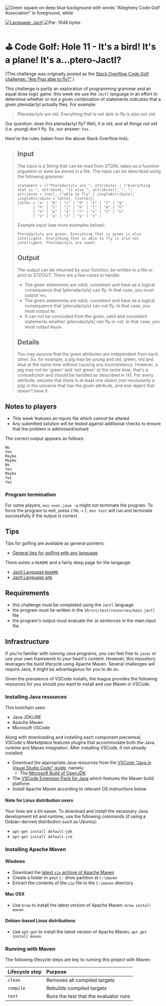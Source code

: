 ![Green square on deep blue background with words "Allegheny Code Golf Association" in foreground, white](https://github.com/allegheny-college-cmpsc-201-spring-2024/golf/assets/1552764/d3ee6a91-74c9-482b-84eb-ec9a2e8dee05)

[![Language: Jactl](https://img.shields.io/badge/Language-Jactl-blue.svg)](https://jactl.io/)
![Par: 1648 bytes](https://img.shields.io/badge/Par-1648_bytes-green)

# ⛳ Code Golf: Hole 11 - It's a bird! It's a plane! It's a...ptero-Jactl?

(This challenge was originally posted as the [Stack Overflow Code Golf challenge: "Are Pigs able to fly?"](https://codegolf.stackexchange.com/questions/35623/are-pigs-able-to-fly).)

This challenge is partly an exploration of programming grammar and an equal dose logic game. this week we use the `Jactl` language 
in an effort to determine whether or not a given combination of statements indicates that a given pterodactyl actually flies. For
example:

> Pterodactyls are old. Everything that is not able to fly is also not old.

Our question: does this pterodactyl fly? Well, it is old, and all things _not old_ (i.e. young) _don't_ fly. So, our answer: `Yes`.

Here're the rules (taken from the above Stack Overflow link):

> ## Input
> The input is a String that can be read from STDIN, taken as a function argument or even be stored in a file. The input can be described using the following grammar:
>
> ```input = statement , {statement};
> statement = (("Pterodactyls are ", attribute) | ("Everything that is ", attribute, "is also ", attribute)), ". ";
> attribute = [not], ("able to fly" | singleAttribute);
> singleAttribute = letter, {letter};
> letter = "a" | "b" | "c" | "d" | "e" | "f" | "g"
>        | "h" | "i" | "j" | "k" | "l" | "m" | "n"
>        | "o" | "p" | "q" | "r" | "s" | "t" | "u"
>        | "v" | "w" | "x" | "y" | "z" ;
> ```
>
>Example input (see more examples below):
>
> ```Pterodactyls are green. Everything that is green is also intelligent. Everything that is able to fly is also not intelligent. Pterodactyls are sweet.``` 
> ## Output
> The output can be returned by your function, be written to a file or print to STDOUT. There are a few cases to handle:
>
>* The given statements are valid, consistent and have as a logical consequence that [pterodactyls] can fly. In that case, you must output `Yes`.
>* The given statements are valid, consistent and have as a logical consequence that [pterodactyls] can not fly. In that case, you must output `No`.
>* It can not be concluded from the given, valid and consistent statements whether [pterodactyls] can fly or not. In that case, you must output `Maybe`.
> ## Details
> You may assume that the given attributes are independent from each other. So, for example, a pig may be young and old, green, red and blue at the same time without causing any inconsistency. However, a pig may not be 'green' and 'not green' at the same time, that's a contradiction and should be handled as described in (4).
> For every attribute, assume that there is at least one object (not necessarily a pig) in the universe that has the given attribute, and one object that doesn't have it.

## Notes to players

* This week features an inputs file which _cannot_ be altered
* Any submitted solution will be tested against additional checks to ensure that the problem is addressed/solved

The correct output appears as follows:
```
No
Yes
Maybe
Maybe
No
Yes
Maybe
Yes
Yes
```

### Program termination

For some players, `mvn exec:java -q` might not terminate the program. To force the program to exit, press `CTRL` + `C`. 
`mvn test` will run and terminate successfully if the output is correct.

## Tips

Tips for golfing are available as general pointers:

* [General tips for golfing with any language](https://codegolf.stackexchange.com/questions/5285/tips-for-golfing-in-all-languages)

There exists a `README` and a fairly deep page for the langauge:

* [Jactl Language `README`](https://github.com/jaccomoc/jactl)
* [Jactl Language site](https://jactl.io/)

## Requirements

* this challenge must be completed using the `Jactl` language
* the program must be written in the `10/src/test/resources/main.jactl` file
* the program's output must evaluate the `10` sentences in the main.input file

## Infrastructure

If you're familiar with running Java programs, you can feel free to `javac` or use your own framework to your heart's content. 
However, this repository leverages the build lifecycle using Apache Maven. Several challenges will require Java, it might be advantageous 
for you to do so.

Given the prevalence of VSCode installs, the league provides the following resources for you should you want to install and use
Maven in VSCode.

### Installing Java resources 

This toolchain uses:

* Java JDK/JRE
* Apache Maven
* Microsoft VSCode

Along with downloading and installing each component piecemeal, VSCode's Marketplace features plugins that accommodate both the Java runtime and Maven integration. After installing VSCode, if not already installed:

* Download the appropriate Java resources from the [VSCode "Java in Visual Studio Code" guide](https://code.visualstudio.com/docs/languages/java), namely:
  * The [Microsoft Build of OpenJDK](https://www.microsoft.com/openjdk)
* The [VSCode Extension Pack for Java](https://code.visualstudio.com/docs/java/java-build) which features the Maven build platform
* Install Apache Maven according to relevant OS instructions below

#### Note for Linux distribution users

Your lives are a bit easier. To download and install the necessary Java development kit and runtime, use the following commands (if using a Debian-derived distribution such as Ubuntu):

* `apt-get install default-jdk`
* `apt-get install default-jre`

### Installing Apache Maven

#### Windows

* Download the [latest `zip` archive of Apache Maven](https://dlcdn.apache.org/maven/maven-3/3.9.6/binaries/apache-maven-3.9.6-bin.zip)
* Create a folder in your `C:` drive partition at `C:\maven`
* Extract the contents of the `zip` file to the `C:\maven` directory

#### Mac OSX

* Use `brew` to install the latest version of Apache Maven: `brew install maven`

#### Debian-based Linux distributions

* Use `apt-get` to install the latest version of Apache Maven: `apt-get install maven`

### Running with Maven

The following lifecycle steps are key to running this project with Maven:

|Lifecycle step |Purpose |
|:--------------|:-------|
|`clean`        |Removes all compiled targets |
|`compile`      |Rebuilds compiled targets|
|`test`         |Runs the test that the evaluator runs|

